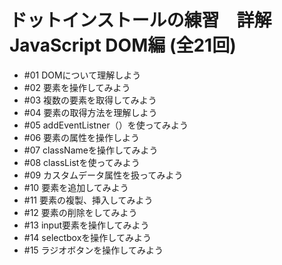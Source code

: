 # ドットインストールの練習　詳解JavaScript DOM編 (全21回) 
- #01 DOMについて理解しよう
- #02 要素を操作してみよう
- #03 複数の要素を取得してみよう
- #04 要素の取得方法を理解しよう
- #05 addEventListner（）を使ってみよう
- #06 要素の属性を操作しよう
- #07 classNameを操作してみよう
- #08 classListを使ってみよう
- #09 カスタムデータ属性を扱ってみよう
- #10 要素を追加してみよう
- #11 要素の複製、挿入してみよう
- #12 要素の削除をしてみよう
- #13 input要素を操作してみよう
- #14 selectboxを操作してみよう
- #15 ラジオボタンを操作してみよう
